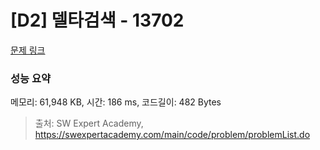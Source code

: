 # [D2] 델타검색 - 13702 

[문제 링크](https://swexpertacademy.com/main/code/problem/problemDetail.do?contestProbId=AX73EWcKxLYDFARO) 

### 성능 요약

메모리: 61,948 KB, 시간: 186 ms, 코드길이: 482 Bytes



> 출처: SW Expert Academy, https://swexpertacademy.com/main/code/problem/problemList.do